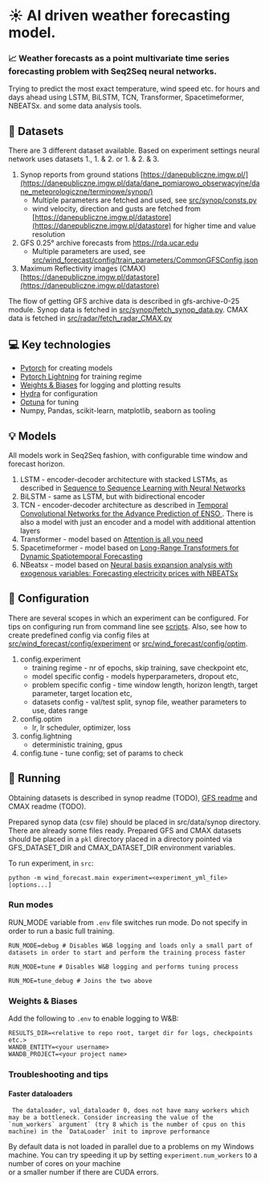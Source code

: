 # :sunny: AI driven weather forecasting model.
### :chart_with_upwards_trend: Weather forecasts as a point multivariate time series forecasting problem with Seq2Seq neural networks.

Trying to predict the most exact temperature, wind speed etc. for hours and days ahead
using LSTM, BiLSTM, TCN, Transformer, Spacetimeformer, NBEATSx. and some data analysis tools.

## :card_index: Datasets

There are 3 different dataset available. Based on experiment settings neural network uses datasets 1., 1. & 2. or 1. & 2. & 3.
1. Synop reports from ground stations [https://danepubliczne.imgw.pl/](https://danepubliczne.imgw.pl/data/dane_pomiarowo_obserwacyjne/dane_meteorologiczne/terminowe/synop/)
    - Multiple parameters are fetched and used, see [src/synop/consts.py](https://github.com/MBelniak/WindForecast/blob/master/src/synop/consts.py#L51)
    - wind velocity, direction and gusts are fetched from [https://danepubliczne.imgw.pl/datastore](https://danepubliczne.imgw.pl/datastore) for higher time and value resolution
2. GFS 0.25° archive forecasts from https://rda.ucar.edu
    - Multiple parameters are used, see [src/wind_forecast/config/train_parameters/CommonGFSConfig.json](https://github.com/MBelniak/WindForecast/blob/master/src/wind_forecast/config/train_parameters/CommonGFSConfig.json)
3. Maximum Reflectivity images (CMAX) [https://danepubliczne.imgw.pl/datastore](https://danepubliczne.imgw.pl/datastore)

The flow of getting GFS archive data is described in gfs-archive-0-25 module. Synop data is fetched in [src/synop/fetch_synop_data.py](https://github.com/MBelniak/WindForecast/blob/master/src/synop/fetch_synop_data.py). CMAX data is fetched in [src/radar/fetch_radar_CMAX.py](https://github.com/MBelniak/WindForecast/blob/master/src/radar/fetch_radar_CMAX.py)

## :computer: Key technologies
  - [Pytorch](https://pytorch.org/) for creating models
  - [Pytorch Lightning](https://www.pytorchlightning.ai/) for training regime
  - [Weights & Biases](https://wandb.ai/) for logging and plotting results
  - [Hydra](https://hydra.cc/docs/intro/) for configuration
  - [Optuna](https://optuna.org/) for tuning
  - Numpy, Pandas, scikit-learn, matplotlib, seaborn as tooling 
  
## :bulb: Models
All models work in Seq2Seq fashion, with configurable time window and forecast horizon.
1. LSTM - encoder-decoder architecture with stacked LSTMs, as described in [Sequence to Sequence Learning with Neural Networks
](https://arxiv.org/abs/1409.3215)
2. BiLSTM - same as LSTM, but with bidirectional encoder
3. TCN - encoder-decoder architecture as described in [Temporal Convolutional Networks for the Advance Prediction of ENSO
](https://www.nature.com/articles/s41598-020-65070-5). There is also a model with just an encoder and a model with additional attention layers
4. Transformer - model based on [Attention is all you need](https://arxiv.org/abs/1706.03762)
5. Spacetimeformer - model based on [Long-Range Transformers for Dynamic Spatiotemporal Forecasting
](https://arxiv.org/abs/2109.12218)
6. NBeatsx - model based on [Neural basis expansion analysis with exogenous variables: Forecasting electricity prices with NBEATSx
](https://arxiv.org/abs/2104.05522)

## :wrench: Configuration
There are several scopes in which an experiment can be configured. For tips on configuring run from command line see [scripts](https://github.com/MBelniak/WindForecast/tree/master/scripts). Also, see how to create predefined config via config files at [src/wind_forecast/config/experiment](https://github.com/MBelniak/WindForecast/tree/master/src/wind_forecast/config/experiment) or [src/wind_forecast/config/optim](https://github.com/MBelniak/WindForecast/tree/master/src/wind_forecast/config/optim).
1. config.experiment
    - training regime - nr of epochs, skip training, save checkpoint etc,
    - model specific config - models hyperparameters, dropout etc,
    - problem specific config - time window length, horizon length, target parameter, target location etc,
    - datasets config - val/test split, synop file, weather parameters to use, dates range
2. config.optim
    - lr, lr scheduler, optimizer, loss
3. config.lightning
    - deterministic training, gpus
4. config.tune - tune config; set of params to check

## :running: Running
Obtaining datasets is described in synop readme (TODO), [GFS readme](https://github.com/MBelniak/WindForecast/blob/master/src/gfs_archive_0_25/README.md) and CMAX readme (TODO).

Prepared synop data (csv file) should be placed in src/data/synop directory. There are already some files ready. Prepared GFS and CMAX datasets should be placed in a `pkl` directory placed in a directory pointed via GFS_DATASET_DIR and CMAX_DATASET_DIR environment variables.

To run experiment, in `src`:
```
python -m wind_forecast.main experiment=<experiment_yml_file> [options...]
```

### Run modes
RUN_MODE variable from `.env` file switches run mode. Do not specify in order to run a basic full training.
```
RUN_MODE=debug # Disables W&B logging and loads only a small part of datasets in order to start and perform the training process faster

RUN_MODE=tune # Disables W&B logging and performs tuning process

RUN_MOE=tune_debug # Joins the two above
```

### Weights & Biases
Add the following to `.env` to enable logging to W&B:
```
RESULTS_DIR=<relative to repo root, target dir for logs, checkpoints etc.>
WANDB_ENTITY=<your username>
WANDB_PROJECT=<your project name>
```

### Troubleshooting and tips
#### Faster dataloaders
```
 The dataloader, val_dataloader 0, does not have many workers which may be a bottleneck. Consider increasing the value of the `num_workers` argument` (try 8 which is the number of cpus on this machine) in the `DataLoader` init to improve performance
 ```
By default data is not loaded in parallel due to a problems on my Windows machine.
You can try speeding it up by setting `experiment.num_workers` to a number of cores on your machine  
or a smaller number if there are CUDA errors.

